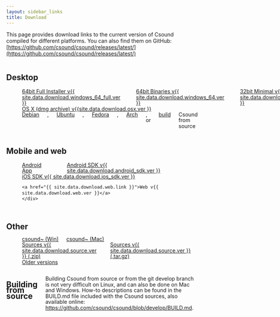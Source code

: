 ```yaml
---
layout: sidebar_links
title: Download
---
```


This page provides download links to the current version of Csound compiled for
different platforms. You can also find them on GitHub:
[https://github.com/csound/csound/releases/latest/](https://github.com/csound/csound/releases/latest/)

<!--
If you want to update the links to Csound distributions on this page,
please, do it in the 'download.yaml' file located in '_data' directory':
https://github.com/csound/csound.github.io/blob/master/_data/
-->


<!-- Desktop -->

<div class="nine columns">
    <h2 class="align-center">Desktop</h2>
</div>

<div style="line-height: 1.1em">
    <div class="three columns align-center">
        <i class="fa fa-4x fa-windows"></i><br/>
	<a href="{{ site.data.download.windows_64_full.link }}">64bit Full Installer v{{ site.data.download.windows_64_full.ver }}</a><br/>
	<a href="{{ site.data.download.windows_64.link }}">64bit Binaries v{{ site.data.download.windows_64.ver }}</a><br/>
	<a href="{{ site.data.download.windows_32.link }}">32bit Minimal v{{ site.data.download.windows_32.ver }}</a>
    </div>
    <div class="three columns align-center">
        <i class="fa fa-4x fa-apple"></i><br/>
	<a href="{{ site.data.download.osx.link }}">OS X (dmg archive) v{{site.data.download.osx.ver }}</a><br/>
    </div>
    <div class="three columns align-center">
        <i class="fa fa-4x fa-linux"></i><br/>
	<a href="{{ site.data.download.linux.debian_link }}">Debian</a>,
	<a href="{{ site.data.download.linux.ubuntu_link }}">Ubuntu</a>,
	<a href="{{ site.data.download.linux.fedora_link }}">Fedora</a>,
	<a href="{{ site.data.download.linux.arch_link }}">Arch</a>,
	or <a href="#building-from-source">build</a> Csound from source
    </div>
</div>


<!-- Mobile and Web -->
<div class="nine columns"><br/></div>

<div class="nine columns">
    <h2 class="align-center">Mobile and web</h2>
</div>

<div style="line-height: 1.1em">
    <div class="three columns align-center">
        <i class="fa fa-4x fa-android"></i><br/>
	<a href="{{ site.data.download.android_app.link }}">Android App</a>
	<br/>
	<a href="{{ site.data.download.android_sdk.link }}">Android SDK v{{ site.data.download.android_sdk.ver }}</a>
    </div>
    <div class="three columns align-center">
        <i class="fa fa-4x fa-apple"></i><br/>
	<a href="{{ site.data.download.ios_sdk.link }}">iOS SDK v{{ site.data.download.ios_sdk.ver }}</a>
    </div>
    <div class="three columns align-center">
        <i class="fa fa-4x fa-html5"></i><br/>

	<a href="{{ site.data.download.web.link }}">Web v{{ site.data.download.web.ver }}</a>
    </div>
</div>


<!-- Other -->
<div class="nine columns"><br/></div>

<div class="nine columns">
    <h2 class="align-center">Other</h2>
</div>

<div style="line-height: 1.1em">
    <div class="three columns align-center">
        <i class="fa fa-4x fa-bicycle"></i><br/>
	<a href="{{ site.data.download.max.win_link }}">csound~ (Win)</a>
	<a href="{{ site.data.download.max.osx_link }}">csound~ (Mac)</a>
    </div>
    <div class="three columns align-center">
        <i class="fa fa-4x fa-file-code-o"></i><br/>
	<a href="{{ site.data.download.source.zip_link }}">Sources v{{ site.data.download.source.ver }} (.zip)</a>
	<a href="{{ site.data.download.source.tgz_link }}">Sources v{{ site.data.download.source.ver }} (.tar.gz)</a>
    </div>
    <div class="three columns align-center">
        <i class="fa fa-4x fa-archive"></i><br/>
	<a href="olderversions.html">Older versions</a>
    </div>
</div>


<div class="nine columns"><br/></div>
<div class="eleven columns">
    <h2 name="building-from-source">Building from source</h2>
    <p>
	Building Csound from source or from the git develop branch is not very difficult on Linux,
	and can also be done on Mac and Windows. How-to descriptions can be found in the BUILD.md
	file included with the Csound sources, also available online:
	<a href="https://github.com/csound/csound/blob/develop/BUILD.md">https://github.com/csound/csound/blob/develop/BUILD.md</a>.	
    </p>
</div>

